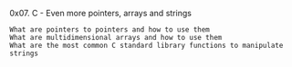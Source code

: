 0x07. C - Even more pointers, arrays and strings

    What are pointers to pointers and how to use them
    What are multidimensional arrays and how to use them
    What are the most common C standard library functions to manipulate strings

